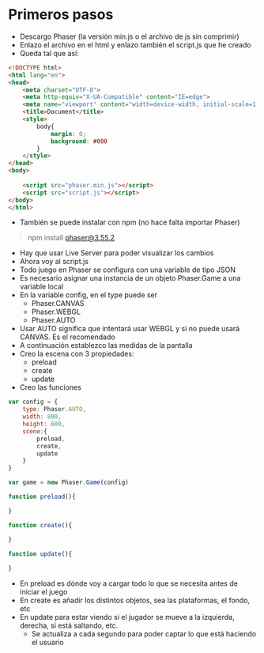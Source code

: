 # Primeros pasos

- Descargo Phaser (la versión min.js o el archivo de js sin comprimir)
- Enlazo el archivo en el html y enlazo también el script.js que he creado
- Queda tal que así:

~~~html
<!DOCTYPE html>
<html lang="en">
<head>
    <meta charset="UTF-8">
    <meta http-equiv="X-UA-Compatible" content="IE=edge">
    <meta name="viewport" content="width=device-width, initial-scale=1.0">
    <title>Document</title>
    <style>
        body{
            margin: 0;
            background: #000
        }
    </style>
</head>
<body>
    
    <script src="phaser.min.js"></script>
    <script src="script.js"></script>
</body>
</html>
~~~

- También se puede instalar con npm (no hace falta importar Phaser)

> npm install phaser@3.55.2

- Hay que usar Live Server para poder visualizar los cambios
- Ahora voy al script.js
- Todo juego en Phaser se configura con una variable de tipo JSON
- Es necesario asignar una instancia de un objeto Phaser.Game a una variable local
- En la variable config, en el type puede ser 
    - Phaser.CANVAS
    - Phaser.WEBGL
    - Phaser.AUTO
- Usar AUTO significa que intentará usar WEBGL y si no puede usará CANVAS. Es el recomendado
- A continuación establezco las medidas de la pantalla
- Creo la escena con 3 propiedades: 
    - preload
    - create
    - update
- Creo las funciones

~~~js
var config = {
    type: Phaser.AUTO,
    width: 800,
    height: 600,
    scene:{
        preload,
        create,
        update
    }
}

var game = new Phaser.Game(config)

function preload(){

}

function create(){

}

function update(){
    
}
~~~

- En preload es dónde voy a cargar todo lo que se necesita antes de iniciar el juego 
- En create es añadir los distintos objetos, sea las plataformas, el fondo, etc
- En update para estar viendo si el jugador se mueve a la izquierda, derecha, si está saltando, etc.
    - Se actualiza a cada segundo para poder captar lo que está haciendo el usuario